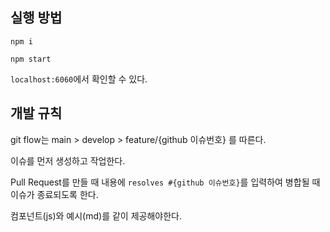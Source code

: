 ## 실행 방법

`npm i`

`npm start`

`localhost:6060`에서 확인할 수 있다.

## 개발 규칙

git flow는 main > develop > feature/{github 이슈번호} 를 따른다.

이슈를 먼저 생성하고 작업한다. 

Pull Request를 만들 때 내용에 `resolves #{github 이슈번호}`를 입력하여 병합될 때 이슈가 종료되도록 한다.

컴포넌트(js)와 예시(md)를 같이 제공해야한다.
